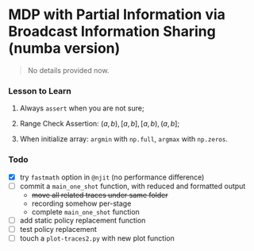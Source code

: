 # MDP with Partial Information via Broadcast Information Sharing (numba version)

> No details provided now.

### Lesson to Learn

1) Always `assert` when you are not sure;

2) Range Check Assertion: $(a,b), [a,b], [a,b), (a,b]$;

3) When initialize array: `argmin` with `np.full`, `argmax` with `np.zeros`.

### Todo

- [x] try `fastmath` option in `@njit` (no performance difference)
- [ ] commit a `main_one_shot` function, with reduced and formatted output
    - ~~move all related traces under same folder~~
    - recording somehow per-stage
    - complete `main_one_shot` function
- [ ] add static policy replacement function
- [ ] test policy replacement
- [ ] touch a `plot-traces2.py` with new plot function